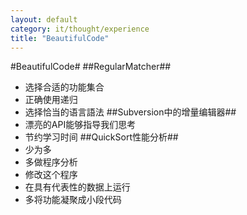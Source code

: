 ```yaml
---
layout: default
category: it/thought/experience
title: "BeautifulCode"
---
```


#BeautifulCode#
##RegularMatcher##
*  选择合适的功能集合
*  正确使用递归
*  选择恰当的语言語法
##Subversion中的增量编辑器##
*  漂亮的API能够指导我们思考
*  节约学习时间
##QuickSort性能分析##
*  少为多
*  多做程序分析
  *  修改这个程序
  *  在具有代表性的数据上运行
*  多将功能凝聚成小段代码
